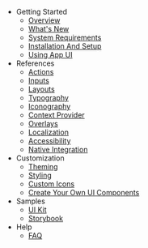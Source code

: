 * Getting Started
  * [Overview](xref:overview)
  * [What's New](xref:whats-new)
  * [System Requirements](xref:system-requirements)
  * [Installation And Setup](xref:setup)
  * [Using App UI](xref:using-app-ui)
* References
  * [Actions](xref:actions)
  * [Inputs](xref:inputs)
  * [Layouts](xref:layouts)
  * [Typography](xref:typography)
  * [Iconography](xref:iconography)
  * [Context Provider](xref:contexts)
  * [Overlays](xref:overlays)
  * [Localization](xref:localization)
  * [Accessibility](xref:accessibility)
  * [Native Integration](xref:native-integration)
* Customization
  * [Theming](xref:theming)
  * [Styling](xref:styling)
  * [Custom Icons](xref:custom-icons)
  * [Create Your Own UI Components](xref:custom-ui-components)
* Samples
  * [UI Kit](xref:ui-kit)
  * [Storybook](xref:storybook)
* Help
  * [FAQ](xref:faq)